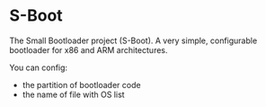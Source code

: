 # S-Boot
The Small Bootloader project (S-Boot). A very simple, configurable bootloader for x86 and ARM architectures.

You can config:
* the partition of bootloader code
* the name of file with OS list
